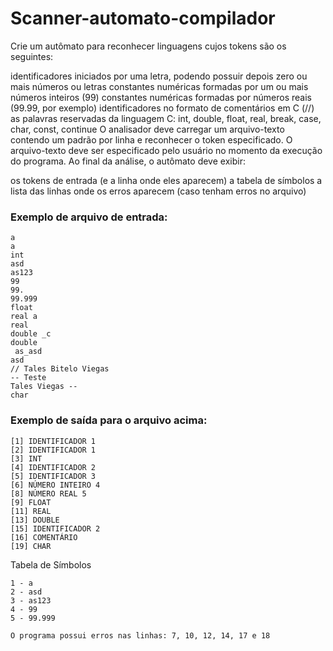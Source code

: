 # Scanner-automato-compilador

Crie um autômato para reconhecer linguagens cujos tokens são os seguintes:

identificadores iniciados por uma letra, podendo possuir depois zero ou mais números ou letras
constantes numéricas formadas por um ou mais números inteiros (99)
constantes numéricas formadas por números reais (99.99, por exemplo)
identificadores no formato de comentários em C (//)
as palavras reservadas da linguagem C: int, double, float, real, break, case, char, const, continue
O analisador deve carregar um arquivo-texto contendo um padrão por linha e reconhecer o token especificado. O arquivo-texto deve ser especificado pelo usuário no momento da execução do programa.
Ao final da análise, o autômato deve exibir:

os tokens de entrada (e a linha onde eles aparecem)
a tabela de símbolos
a lista das linhas onde os erros aparecem (caso tenham erros no arquivo)

### Exemplo de arquivo de entrada:
```
a
a
int
asd
as123
99
99.
99.999
float
real a
real
double _c
double
 as_asd
asd
// Tales Bitelo Viegas
-- Teste
Tales Viegas --
char
```
### Exemplo de saída para o arquivo acima:
```
[1] IDENTIFICADOR 1
[2] IDENTIFICADOR 1
[3] INT
[4] IDENTIFICADOR 2
[5] IDENTIFICADOR 3
[6] NÚMERO INTEIRO 4
[8] NÚMERO REAL 5
[9] FLOAT
[11] REAL
[13] DOUBLE
[15] IDENTIFICADOR 2
[16] COMENTÁRIO
[19] CHAR
```
Tabela de Símbolos
```
1 - a
2 - asd
3 - as123
4 - 99
5 - 99.999
```

`O programa possui erros nas linhas: 7, 10, 12, 14, 17 e 18`
